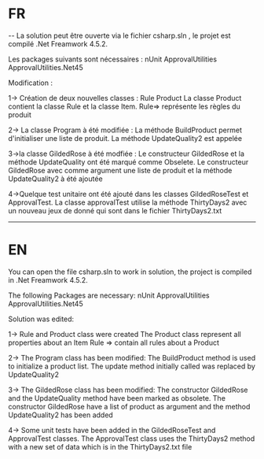 


FR
===
--
La solution peut être ouverte via le fichier csharp.sln , le projet est compilé .Net Freamwork 4.5.2.

Les packages suivants sont nécessaires :
										nUnit
										ApprovalUtilities
										ApprovalUtilities.Net45
							
Modification :

1-> Création de deux nouvelles classes :	Rule
											Product
		La classe Product contient la classe Rule et la classe Item.
		Rule=> représente les règles du produit

2-> La classe Program à été modifiée :	La méthode BuildProduct permet d'initialiser une liste de produit.
											La méthode UpdateQuality2 est appelée

3->la classe GildedRose à été modfiée : Le constructeur  GildedRose et la méthode UpdateQuality ont été marqué comme Obselete.
										Le constructeur GildedRose  avec comme argument une liste de produit et la méthode UpdateQuality2 à été ajoutée

4->Quelque test unitaire ont été ajouté dans les classes GildedRoseTest et ApprovalTest.
	La classe approvalTest utilise la méthode ThirtyDays2 avec un nouveau jeux de donné qui sont dans  le fichier ThirtyDays2.txt

	
--------------------------------------------------------------------------------------------------------------------------------------------------------------
	
EN
==


You can open the file csharp.sln to work in solution, the project is compiled in .Net Freamwork 4.5.2.

The following Packages are necessary:
									nUnit
									ApprovalUtilities
									ApprovalUtilities.Net45

Solution was edited:

1->  Rule and Product class were created
					The Product class represent all properties about an Item 
					Rule => contain all rules about a Product


2-> The Program class has been modified: The BuildProduct method is used to initialize a product list.
The update method initially called was replaced by UpdateQuality2 

3-> The GildedRose class has been modified: The constructor GildedRose and the UpdateQuality method have been marked  as obsolete.
The constructor GildedRose have a list of product as argument and the method UpdateQuality2 has been added

4-> Some unit tests have been added in the GildedRoseTest and ApprovalTest classes.
The ApprovalTest class uses the ThirtyDays2 method with a new set of data which is in the ThirtyDays2.txt file
